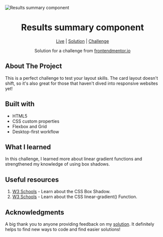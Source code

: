 ![Results summary component]()

<h1 align="center">Results summary component</h1>

<div align="center">

[Live]()
| [Solution]()
| [Challenge](https://www.frontendmentor.io/challenges/results-summary-component-CE_K6s0maV)

Solution for a challenge from [frontendmentor.io](https://www.frontendmentor.io/)

</div>

## About The Project

This is a perfect challenge to test your layout skills. The card layout doesn't shift, so it's also great for those that haven't dived into responsive websites yet!

## Built with

- HTML5
- CSS custom properties
- Flexbox and Grid
- Desktop-first workflow

## What I learned

In this challenge, I learned more about linear gradient functions and strengthened my knowledge of using box shadows.

## Useful resources

1. [W3 Schools](https://www.w3schools.com/css/css3_shadows_box.asp) - Learn about the CSS Box Shadow.
2. [W3 Schools](https://www.w3schools.com/CSSref/func_linear-gradient.php) - Learn about the CSS linear-gradient() Function.

## Acknowledgments

A big thank you to anyone providing feedback on my [solution](). It definitely helps to find new ways to code and find easier solutions!
